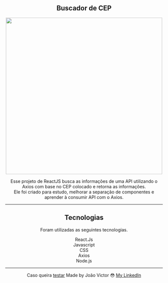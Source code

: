 <div align="center">
  <h2>Buscador de CEP</h2>

  <image src="https://user-images.githubusercontent.com/91212364/157893487-30e7bedc-318c-445e-88ec-9cce18707ccd.png" style="width:500px;"></image>

  <p>Esse projeto de ReactJS busca as informações de uma API utilizando o Axios com base no CEP colocado e retorna as informações.<br>
  Ele foi criado para estudo, melhorar a separação de componentes e aprender à consumir API com o Axios.
  </p>
  
<hr/>
  <div>
    <h2>Tecnologias</h2>
    <p>Foram utilizadas as seguintes tecnologias.</p>
    <span>React.Js</span><br>
    <span>Javascript</span><br>
    <span>CSS</span><br>
    <span>Axios</span><br>
    <span>Node.js</span>
  </div>
<hr/>
  
Caso queira [testar](cep-finder-reflix.netlify.app)
Made by João Victor 😳 [My LinkedIn](https://www.linkedin.com/in/joão-victor-sabino-souto-576937222/)

</div>
